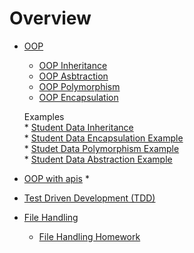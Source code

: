 # Overview

* [OOP](https://github.com/marwai/oop)   
    * [OOP Inheritance](https://github.com/marwai/oop_inheritance)
    * [OOP Asbtraction](https://github.com/marwai/oop_abstraction)
    * [OOP Polymorphism](https://github.com/marwai/oop_polymorphism)
    * [OOP Encapsulation](https://github.com/marwai/DevOps/tree/master/oop_encapsulation)
    
    Examples   
        * [Student Data Inheritance](https://github.com/marwai/student_data_inheritance)   
        * [Student Data Encapsulation Example](https://github.com/marwai/DevOps/tree/master/student_data_encapsulation)  
        * [Studet Data Polymorphism Example](https://github.com/marwai/student_data_polymorphism)  
        * [Student Data Abstraction Example](https://github.com/marwai/student_data_abstraction)  
            
* [OOP with apis](https://github.com/marwai/DevOps/tree/master/oop_with_apis)
    *


* [Test Driven Development (TDD)](https://github.com/marwai/DevOps/tree/master/python_tdd_pytest)
* [File Handling](https://github.com/marwai/DevOps/tree/master/filehandlingclasses)
    * [File Handling Homework](https://github.com/marwai/DevOps/tree/master/filehandlingclasshomework) 
